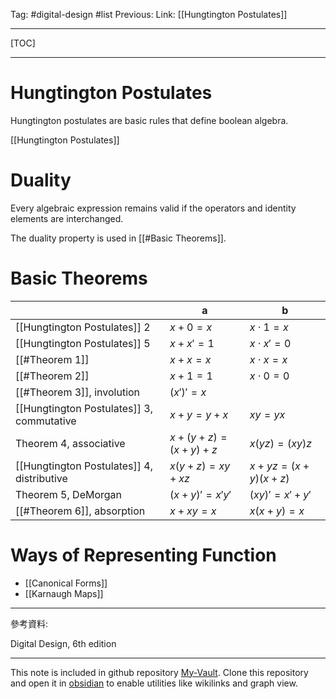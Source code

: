 Tag: #digital-design #list 
Previous: 
Link: [[Hungtington Postulates]]

---

[TOC]

---

# Hungtington Postulates

Hungtington postulates are basic rules that define boolean algebra.

[[Hungtington Postulates]]

# Duality

Every algebraic expression remains valid if the operators and identity elements are interchanged.

The duality property is used in [[#Basic Theorems]].

# Basic Theorems

|                                            | a                           | b                         |
| ------------------------------------------ | --------------------------- | ------------------------- |
| [[Hungtington Postulates]] 2               | $x + 0 = x$                 | $x \cdot 1 = x$           |
| [[Hungtington Postulates]] 5               | $x + x' = 1$                | $x \cdot x' = 0$          |
| [[#Theorem 1]]                             | $x + x = x$                 | $x \cdot x = x$           |
| [[#Theorem 2]]                             | $x + 1 = 1$                 | $x \cdot 0 = 0$           |
| [[#Theorem 3]], involution                 | $(x')' = x$                 |                           |
| [[Hungtington Postulates]] 3, commutative  | $x + y = y + x$             | $xy = yx$                 |
| Theorem 4, associative                     | $x + (y + z) = (x + y) + z$ | $x(yz) = (xy)z$           |
| [[Hungtington Postulates]] 4, distributive | $x(y + z) = xy + xz$        | $x + yz = (x + y)(x + z)$ |
| Theorem 5, DeMorgan                        | $(x + y)' = x'y'$           | $(xy)' = x' + y'$         |
| [[#Theorem 6]], absorption                             | $x + xy = x$                | $x(x + y) = x$            |

# Ways of Representing Function

- [[Canonical Forms]]
- [[Karnaugh Maps]]

---

參考資料:

Digital Design, 6th edition

---

This note is included in github repository [My-Vault](https://github.com/LittleD3092/My-Vault.git). Clone this repository and open it in [obsidian](https://obsidian.md/) to enable utilities like wikilinks and graph view.